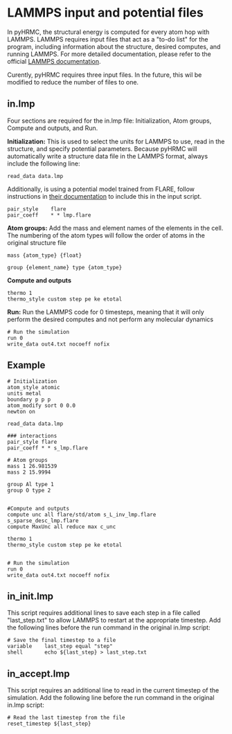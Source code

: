 LAMMPS input and potential files
===

In pyHRMC, the structural energy is computed for every atom hop with LAMMPS. LAMMPS requires input files that act as a "to-do list" for the program, including information about the structure, desired computes, and running LAMMPS. For more detailed documentation, please refer to the official [LAMMPS documentation](https://docs.lammps.org/Manual.html). 

Curently, pyHRMC requires three input files. In the future, this wil be modified to reduce the number of files to one. 

in.lmp
---
Four sections are required for the in.lmp file: Initialization, Atom groups, Compute and outputs, and Run. 

**Initialization:** This is used to select the units for LAMMPS to use, read in the structure, and specify potential parameters. Because pyHRMC will automatically write a structure data file in the LAMMPS format, always include the following line:
```
read_data data.lmp
```
Additionally, is using a potential model trained from FLARE, follow instructions in [their documentation](https://colab.research.google.com/drive/1qgGlfu1BlXQgSrnolS4c4AYeZ-2TaX5Y#scrollTo=VYJVQ7XSWUEq) to include this in the input script.
```
pair_style    flare
pair_coeff    * * lmp.flare
```
**Atom groups:** Add the mass and element names of the elements in the cell. The numbering of the atom types will follow the order of atoms in the original structure file
```
mass {atom_type} {float}

group {element_name} type {atom_type}
```
**Compute and outputs**
```
thermo 1
thermo_style custom step pe ke etotal
```

**Run:** Run the LAMMPS code for 0 timesteps, meaning that it will only perform the desired computes and not perform any molecular dynamics
```
# Run the simulation
run 0
write_data out4.txt nocoeff nofix
```

Example
---
```
# Initialization
atom_style atomic
units metal
boundary p p p
atom_modify sort 0 0.0
newton on

read_data data.lmp

### interactions
pair_style flare
pair_coeff * * s_lmp.flare

# Atom groups
mass 1 26.981539
mass 2 15.9994

group Al type 1
group O type 2


#Compute and outputs
compute unc all flare/std/atom s_L_inv_lmp.flare s_sparse_desc_lmp.flare
compute MaxUnc all reduce max c_unc

thermo 1
thermo_style custom step pe ke etotal


# Run the simulation
run 0
write_data out4.txt nocoeff nofix
```

in_init.lmp
---
This script requires additional lines to save each step in a file called "last_step.txt" to allow LAMMPS to restart at the appropriate timestep. Add the following lines before the run command in the original in.lmp script:
```
# Save the final timestep to a file
variable    last_step equal "step"
shell       echo ${last_step} > last_step.txt
```

in_accept.lmp
---
This script requires an additional line to read in the current timestep of the simulation. Add the following line before the run command in the original in.lmp script:

```
# Read the last timestep from the file
reset_timestep ${last_step}
```